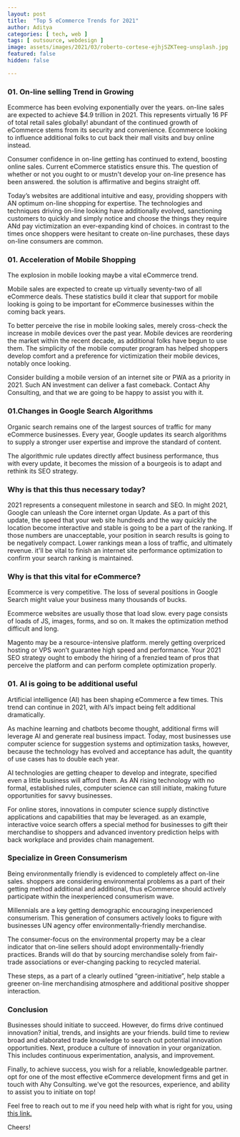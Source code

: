 ```yaml
---
layout: post
title:  "Top 5 eCommerce Trends for 2021"
author: Aditya
categories: [ tech, web ]
tags: [ outsource, webdesign ]
image: assets/images/2021/03/roberto-cortese-ejhjSZKTeeg-unsplash.jpg
featured: false
hidden: false

---
```


### 01. On-line selling Trend in Growing
Ecommerce has been evolving exponentially over the years. on-line sales are expected to achieve $4.9 trillion in 2021. This represents virtually 16 PF of total retail sales globally! abundant of the continued growth of eCommerce stems from its security and convenience. Ecommerce looking to influence additional folks to cut back their mall visits and buy online instead.

Consumer confidence in on-line getting has continued to extend, boosting online sales. Current eCommerce statistics ensure this. The question of whether or not you ought to or mustn't develop your on-line presence has been answered. the solution is affirmative and begins straight off.

Today’s websites are additional intuitive and easy, providing shoppers with AN optimum on-line shopping for expertise. The technologies and techniques driving on-line looking have additionally evolved, sanctioning customers to quickly and simply notice and choose the things they require ANd pay victimization an ever-expanding kind of choices. in contrast to the times once shoppers were hesitant to create on-line purchases, these days on-line consumers are common.

### 01. Acceleration of Mobile Shopping
The explosion in mobile looking maybe a vital eCommerce trend.

Mobile sales are expected to create up virtually seventy-two of all eCommerce deals. These statistics build it clear that support for mobile looking is going to be important for eCommerce businesses within the coming back years.

To better perceive the rise in mobile looking sales, merely cross-check the increase in mobile devices over the past year. Mobile devices are reordering the market within the recent decade, as additional folks have begun to use them. The simplicity of the mobile computer program has helped shoppers develop comfort and a preference for victimization their mobile devices, notably once looking.

Consider building a mobile version of an internet site or PWA as a priority in 2021. Such AN investment can deliver a fast comeback. Contact Ahy Consulting, and that we are going to be happy to assist you with it.

### 01.Changes in Google Search Algorithms
Organic search remains one of the largest sources of traffic for many eCommerce businesses. Every year, Google updates its search algorithms to supply a stronger user expertise and improve the standard of content.

The algorithmic rule updates directly affect business performance, thus with every update, it becomes the mission of a bourgeois is to adapt and rethink its SEO strategy.

### Why is that this thus necessary today?

2021 represents a consequent milestone in search and SEO. In might 2021, Google can unleash the Core internet organ Update. As a part of this update, the speed that your web site hundreds and the way quickly the location become interactive and stable is going to be a part of the ranking. If those numbers are unacceptable, your position in search results is going to be negatively compact. Lower rankings mean a loss of traffic, and ultimately revenue. it'll be vital to finish an internet site performance optimization to confirm your search ranking is maintained.

### Why is that this vital for eCommerce?

Ecommerce is very competitive. The loss of several positions in Google Search might value your business many thousands of bucks.

Ecommerce websites are usually those that load slow. every page consists of loads of JS, images, forms, and so on. It makes the optimization method difficult and long.

Magento may be a resource-intensive platform. merely getting overpriced hosting or VPS won’t guarantee high speed and performance. Your 2021 SEO strategy ought to embody the hiring of a frenzied team of pros that perceive the platform and can perform complete optimization properly.

### 01. AI is going to be additional useful

Artificial intelligence (AI) has been shaping eCommerce a few times. This trend can continue in 2021, with AI’s impact being felt additional dramatically.

As machine learning and chatbots become thought, additional firms will leverage AI and generate real business impact. Today, most businesses use computer science for suggestion systems and optimization tasks, however, because the technology has evolved and acceptance has adult, the quantity of use cases has to double each year.

AI technologies are getting cheaper to develop and integrate, specified even a little business will afford them. As AN rising technology with no formal, established rules, computer science can still initiate, making future opportunities for savvy businesses.

For online stores, innovations in computer science supply distinctive applications and capabilities that may be leveraged. as an example, interactive voice search offers a special method for businesses to gift their merchandise to shoppers and advanced inventory prediction helps with back workplace and provides chain management.

### Specialize in Green Consumerism
Being environmentally friendly is evidenced to completely affect on-line sales. shoppers are considering environmental problems as a part of their getting method additional and additional, thus eCommerce should actively participate within the inexperienced consumerism wave.

Millennials are a key getting demographic encouraging inexperienced consumerism. This generation of consumers actively looks to figure with businesses UN agency offer environmentally-friendly merchandise.

The consumer-focus on the environmental property may be a clear indicator that on-line sellers should adopt environmentally-friendly practices. Brands will do that by sourcing merchandise solely from fair-trade associations or ever-changing packing to recycled material.

These steps, as a part of a clearly outlined “green-initiative”, help stable a greener on-line merchandising atmosphere and additional positive shopper interaction.

### Conclusion
Businesses should initiate to succeed. However, do firms drive continued innovation? initial, trends, and insights are your friends. build time to review broad and elaborated trade knowledge to search out potential innovation opportunities. Next, produce a culture of innovation in your organization. This includes continuous experimentation, analysis, and improvement.

Finally, to achieve success, you wish for a reliable, knowledgeable partner. opt for one of the most effective eCommerce development firms and get in touch with Ahy Consulting. we've got the resources, experience, and ability to assist you to initiate on top!



Feel free to reach out to me if you need help with what is right for you, using <a href="https://www.calendly.com/ahyconsulting/book" target="\_blank">this link.</a>

Cheers!
